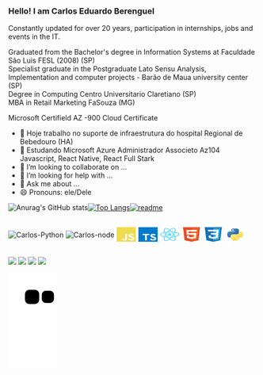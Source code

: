 

### Hello! I am Carlos Eduardo Berenguel

Constantly updated for over 20 years,
participation in internships, jobs and events in the IT.

Graduated from the Bachelor's degree in Information Systems at Faculdade São Luis FESL (2008) (SP) <br>
Specialist graduate in the Postgraduate Lato Sensu Analysis, Implementation and computer projects - Barão de Maua university center (SP) <br>
Degree in Computing Centro Universitario Claretiano (SP) <br>
MBA in Retail Marketing FaSouza (MG) <br>

Microsoft Certifield AZ -900 Cloud Certificate

- 🔭 Hoje trabalho no suporte de infraestrutura do hospital Regional de Bebedouro (HA)
- 🌱 Estudando Microsoft Azure Administrador Associeto Az104 Javascript, React Native, React Full Stark 
- 👯 I’m looking to collaborate on ...
- 🤔 I’m looking for help with ...
- 💬 Ask me about ...
- 😄 Pronouns: ele/Dele

![Anurag's GitHub stats](https://github-readme-stats.vercel.app/api?username=carloseberenguel&show_icons=true&theme=dark)[![Top Langs](https://github-readme-stats.vercel.app/api/top-langs/?username=carloseberenguel&layout=compact&theme=dark)](https://github.com/carloseberenguel?tab=repositories)[![readme](https://github-readme-stats.vercel.app/api/pin/?username=carloseberenguel&repo=ELLEN2121&theme=react)](https://github.com/carloseberenguel/carloseberenguel)


<div style="display: inline_block"><br>
   <img align="center" alt="Carlos-Python" height="30" width="40" src="https://cdn.jsdelivr.net/gh/devicons/devicon@latest/icons/azure/azure-original.svg" />
  <img align="center" alt="Carlos-node" height="30" width="40" src="https://user-images.githubusercontent.com/48495838/184381867-10ef6d02-e4a2-46a8-9ee8-de99feb0ad3b.png" />
  <img align="center" alt="Carlos-Js" height="30" width="40" src="https://raw.githubusercontent.com/devicons/devicon/master/icons/javascript/javascript-plain.svg">
  <img align="center" alt="Carlos-Ts" height="30" width="40" src="https://raw.githubusercontent.com/devicons/devicon/master/icons/typescript/typescript-plain.svg">
  <img align="center" alt="Carlos-React" height="30" width="40" src="https://raw.githubusercontent.com/devicons/devicon/master/icons/react/react-original.svg">
  <img align="center" alt="Carlos-HTML" height="30" width="40" src="https://raw.githubusercontent.com/devicons/devicon/master/icons/html5/html5-original.svg">
  <img align="center" alt="Carlos-CSS" height="30" width="40" src="https://raw.githubusercontent.com/devicons/devicon/master/icons/css3/css3-original.svg">
  <img align="center" alt="Carlos-Python" height="30" width="40" src="https://raw.githubusercontent.com/devicons/devicon/master/icons/python/python-original.svg">
  
          
</div>
 
 ##

<div> 
  <a href="https://instagram.com/carlosenx" target="_blank"><img src="https://img.shields.io/badge/-Instagram-%23E4405F?style=for-the-badge&logo=instagram&logoColor=white" target="_blank"></a>
 <a href="https://discord.gg/wagxzStdcR" target="_blank"><img src="https://img.shields.io/badge/Discord-7289DA?style=for-the-badge&logo=discord&logoColor=white" target="_blank"></a> 
  <a href = "mailto:carloseberenguel@outlook.com"><img src="https://img.shields.io/badge/-Gmail-%23333?style=for-the-badge&logo=gmail&logoColor=white" target="_blank"></a>
  <a href="https://www.linkedin.com/in/carlos-eduardo-berenguel-9b06ab22/" target="_blank"><img src="https://img.shields.io/badge/-LinkedIn-%230077B5?style=for-the-badge&logo=linkedin&logoColor=white" target="_blank"></a> 
</div>

</div>


</div>

 ![Snake animation](https://github.com/carloseberenguel/carloseberenguel/blob/output/github-contribution-grid-snake.svg)

<div align="right"> 


